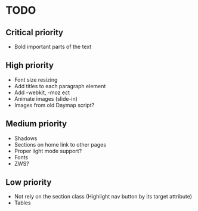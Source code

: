 # TODO

## Critical priority
- Bold important parts of the text

## High priority
- Font size resizing
- Add titles to each paragraph element
- Add -webkit, -moz ect
- Animate images (slide-in)
- Images from old Daymap script?

## Medium priority
- Shadows
- Sections on home link to other pages
- Proper light mode support?
- Fonts
- ZWS?

## Low priority
- Not rely on the section class (Highlight nav button by its target attribute)
- Tables
